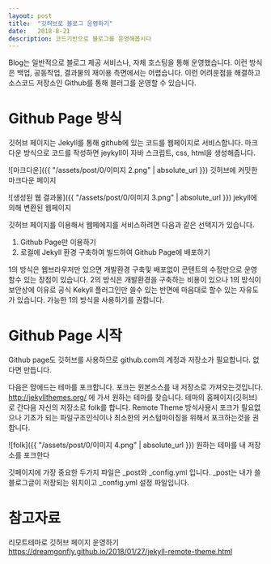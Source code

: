 ```yaml
---
layout: post
title:  "깃허브로 블로그 운영하기"
date:   2018-8-21
description: 코드기반으로 블로그를 운영해봅시다
---
```


<p class="intro"><span class="dropcap">B</span>log는 일반적으로 블로그 제공 서비스나, 자체 호스팅을 통해 운영했습니다. 이런 방식은 백업, 공동작업, 결과물의 재이용 측면에서는 어렵습니다. 이런 어려운점을 해결하고 소스코드 저장소인 Github를 통해 블러그를 운영할 수 있습니다.</p>

# Github Page 방식
깃허브 페이지는 Jekyll를 통해 github에 있는 코드를 웹페이지로 서비스합니다. 마크다운 방식으로 코드를 작성하면 jeykyll이 자바 스크립트, css, html을 생성해줍니다.

![마크다운]({{ "/assets/post/0/이미지 2.png" | absolute_url }})
깃허브에 커밋한 마크다운 페이지

![생성된 웹 결과물]({{ "/assets/post/0/이미지 3.png" | absolute_url }})
jekyll에 의해 변환된 웹페이지

깃허브 페이지를 이용해서 웹페에지를 서비스하려면 다음과 같은 선택지가 있습니다.
1. Github Page만 이용하기
2. 로컬에 Jekyll 환경 구축하여 빌드하여 Github Page에 배포하기

1의 방식은 웹브라우저만 있으면 개발환경 구축및 배포없이 콘텐트의 수정만으로 운영할수 있는 장점이 있습니다. 2의 방식은 개발환경을 구축하는 비용이 있으나 1의 방식이 보안상에 이유로 공식 Kekyll 플러그인만 쓸수 있는 반면에 마음대로 할수 있는 자유도가 있습니다. 가능한 1의 방식을 사용하기를 권합니다.

# Github Page 시작
Github page도 깃허브를 사용하므로 github.com의 계정과 저장소가 필요합니다. 없다면 만듭니다.

다음은 맘에드는 테마를 포크합니다. 포크는 원본소스를 내 저장소로 가져오는것입니다. http://jekyllthemes.org/ 에 가서 원하는 테마를 찾습니다. 테마의 홈페이지(깃허브)로 간다음 자신의 저장소로 folk를 합니다. Remote Theme 방식사용시 포크가 필요없으나 기초가 되는 파일구조인식이나 최소한의 커스텀마이징을 위해서 포크하는것을 권합니다.

![folk]({{ "/assets/post/0/이미지 4.png" | absolute_url }})
원하는 테마를 내 저장소를 포크한다

깃페이지에 가장 중요한 두가지 파일은 _post와 _config.yml 입니다. _post는 내가 쓸 블로그글이 저장되는 위치이고 _config.yml 설정 파일입니다.

# 참고자료

리모트테마로 깃허브 페이지 운영하기 https://dreamgonfly.github.io/2018/01/27/jekyll-remote-theme.html
